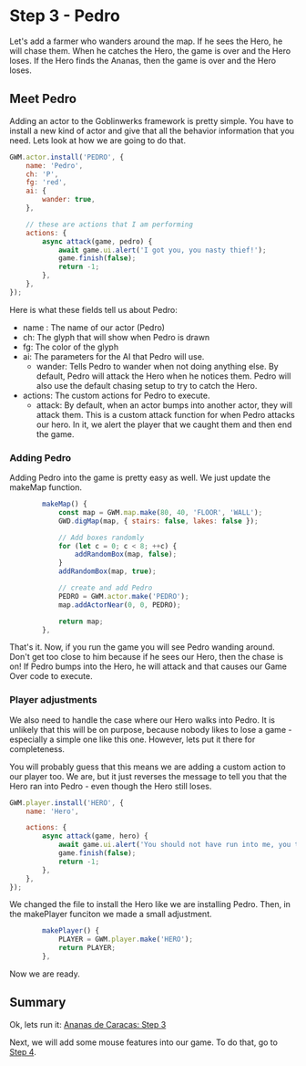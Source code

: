 # Step 3 - Pedro

Let's add a farmer who wanders around the map. If he sees the Hero, he will chase them. When he catches the Hero, the game is over and the Hero loses. If the Hero finds the Ananas, then the game is over and the Hero loses.

## Meet Pedro

Adding an actor to the Goblinwerks framework is pretty simple. You have to install a new kind of actor and give that all the behavior information that you need. Lets look at how we are going to do that.

```js
GWM.actor.install('PEDRO', {
    name: 'Pedro',
    ch: 'P',
    fg: 'red',
    ai: {
        wander: true,
    },

    // these are actions that I am performing
    actions: {
        async attack(game, pedro) {
            await game.ui.alert('I got you, you nasty thief!');
            game.finish(false);
            return -1;
        },
    },
});
```

Here is what these fields tell us about Pedro:

-   name : The name of our actor (Pedro)
-   ch: The glyph that will show when Pedro is drawn
-   fg: The color of the glyph
-   ai: The parameters for the AI that Pedro will use.
    -   wander: Tells Pedro to wander when not doing anything else. By default, Pedro will attack the Hero when he notices them. Pedro will also use the default chasing setup to try to catch the Hero.
-   actions: The custom actions for Pedro to execute.
    -   attack: By default, when an actor bumps into another actor, they will attack them. This is a custom attack function for when Pedro attacks our hero. In it, we alert the player that we caught them and then end the game.

### Adding Pedro

Adding Pedro into the game is pretty easy as well. We just update the makeMap function.

```js
        makeMap() {
            const map = GWM.map.make(80, 40, 'FLOOR', 'WALL');
            GWD.digMap(map, { stairs: false, lakes: false });

            // Add boxes randomly
            for (let c = 0; c < 8; ++c) {
                addRandomBox(map, false);
            }
            addRandomBox(map, true);

            // create and add Pedro
            PEDRO = GWM.actor.make('PEDRO');
            map.addActorNear(0, 0, PEDRO);

            return map;
        },
```

That's it. Now, if you run the game you will see Pedro wanding around. Don't get too close to him because if he sees our Hero, then the chase is on! If Pedro bumps into the Hero, he will attack and that causes our Game Over code to execute.

### Player adjustments

We also need to handle the case where our Hero walks into Pedro. It is unlikely that this will be on purpose, because nobody likes to lose a game - especially a simple one like this one. However, lets put it there for completeness.

You will probably guess that this means we are adding a custom action to our player too. We are, but it just reverses the message to tell you that the Hero ran into Pedro - even though the Hero still loses.

```js
GWM.player.install('HERO', {
    name: 'Hero',

    actions: {
        async attack(game, hero) {
            await game.ui.alert('You should not have run into me, you thief!');
            game.finish(false);
            return -1;
        },
    },
});
```

We changed the file to install the Hero like we are installing Pedro. Then, in the makePlayer funciton we made a small adjustment.

```js
        makePlayer() {
            PLAYER = GWM.player.make('HERO');
            return PLAYER;
        },

```

Now we are ready.

## Summary

Ok, lets run it: [Ananas de Caracas: Step 3](tutorial/step03)

Next, we will add some mouse features into our game. To do that, go to [Step 4](#tutorial/step04).
